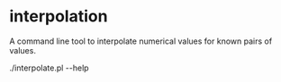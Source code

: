 interpolation
=============

A command line tool to interpolate numerical values for known pairs of values.

./interpolate.pl --help